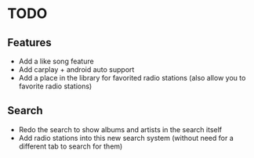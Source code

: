 # TODO

## Features
- Add a like song feature
- Add carplay + android auto support 
- Add a place in the library for favorited radio stations (also allow you to favorite radio stations)

## Search
- Redo the search to show albums and artists in the search itself 
- Add radio stations into this new search system (without need for a different tab to search for them)